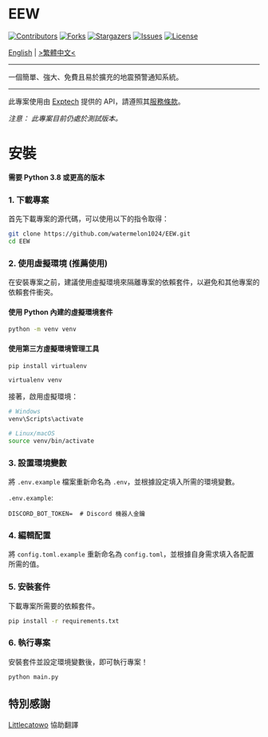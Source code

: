 # EEW

 [![Contributors][contributors-shield]][contributors-url]
 [![Forks][forks-shield]][forks-url]
 [![Stargazers][stars-shield]][stars-url]
 [![Issues][issues-shield]][issues-url]
 [![License][license-shield]][license-url]

 [contributors-shield]: https://img.shields.io/github/contributors/watermelon1024/EEW.svg?style=for-the-badge
 [contributors-url]: https://github.com/watermelon1024/EEW/graphs/contributors

 [forks-shield]: https://img.shields.io/github/forks/watermelon1024/EEW.svg?style=for-the-badge
 [forks-url]: https://github.com/watermelon1024/EEW/network/members

 [stars-shield]: https://img.shields.io/github/stars/watermelon1024/EEW.svg?style=for-the-badge
 [stars-url]: https://github.com/watermelon1024/EEW/stargazers

 [issues-shield]: https://img.shields.io/github/issues/watermelon1024/EEW.svg?style=for-the-badge
 [issues-url]: https://github.com/watermelon1024/EEW/issues

 [license-shield]: https://img.shields.io/github/license/watermelon1024/EEW.svg?style=for-the-badge
 [license-url]: https://github.com/watermelon1024/EEW/blob/main/LICENSE

 [English](https://github.com/watermelon1024/EEW/blob/main/README.md) | [>繁體中文<](https://github.com/watermelon1024/EEW/blob/main/docs/README/README-zh-TW.md)

 ---

 一個簡單、強大、免費且易於擴充的地震預警通知系統。

 ---

 此專案使用由 [Exptech](https://exptech.com.tw) 提供的 API，請遵照其[服務條款](https://exptech.com.tw/tos)。

 *注意： 此專案目前仍處於測試版本。*

# 安裝
 **需要 Python 3.8 或更高的版本**

 ### 1. 下載專案
 首先下載專案的源代碼，可以使用以下的指令取得：
 ```bash
 git clone https://github.com/watermelon1024/EEW.git
 cd EEW
 ```

 ### 2. 使用虛擬環境 (推薦使用)
 在安裝專案之前，建議使用虛擬環境來隔離專案的依賴套件，以避免和其他專案的依賴套件衝突。
 #### 使用 Python 內建的虛擬環境套件
 ```bash
 python -m venv venv
 ```
 #### 使用第三方虛擬環境管理工具
 ```bash
 pip install virtualenv

 virtualenv venv
 ```
 接著，啟用虛擬環境：
 ```bash
 # Windows
 venv\Scripts\activate

 # Linux/macOS
 source venv/bin/activate
 ```

 ### 3. 設置環境變數
 將 `.env.example` 檔案重新命名為 `.env`，並根據設定填入所需的環境變數。

 `.env.example`:
 ```
 DISCORD_BOT_TOKEN=  # Discord 機器人金鑰
 ```

 ### 4. 編輯配置
 將 `config.toml.example` 重新命名為 `config.toml`，並根據自身需求填入各配置所需的值。

 ### 5. 安裝套件
 下載專案所需要的依賴套件。
 ```bash
 pip install -r requirements.txt
 ```

 ### 6. 執行專案
 安裝套件並設定環境變數後，即可執行專案！
 ```bash
 python main.py
 ```

## 特別感謝
 [Littlecatowo](https://github.com/Littlecatowo) 協助翻譯
